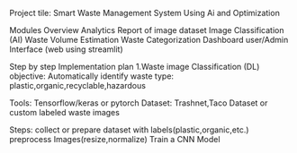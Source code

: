 Project tile: Smart Waste Management System Using Ai and Optimization

Modules Overview
Analytics Report of image dataset
Image Classification (AI)
Waste Volume Estimation
Waste Categorization Dashboard
user/Admin Interface (web using streamlit)

Step by step Implementation plan
1.Waste image Classification (DL)
objective:
Automatically identify waste type: plastic,organic,recyclable,hazardous

Tools:
Tensorflow/keras or pytorch
Dataset: Trashnet,Taco Dataset or custom labeled waste images

Steps:
collect or prepare dataset with labels(plastic,organic,etc.)
preprocess Images(resize,normalize)
Train a CNN Model
